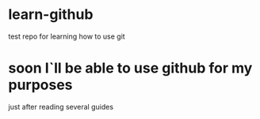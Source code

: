 # learn-github
test repo for learning how to use git
# soon I`ll be able to use github for my purposes
just after reading several guides
